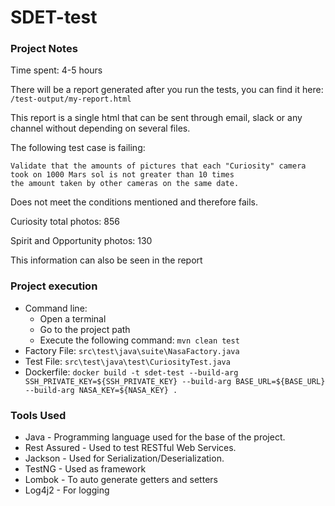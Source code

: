# SDET-test

### Project Notes
Time spent: 4-5 hours

There will be a report generated after you run the tests, you can find it here: `/test-output/my-report.html`

This report is a single html that can be sent through email, slack or any channel without depending on several files.

The following test case is failing:

```
Validate that the amounts of pictures that each "Curiosity" camera took on 1000 Mars sol is not greater than 10 times 
the amount taken by other cameras on the same date.
```

Does not meet the conditions mentioned and therefore fails.

Curiosity total photos: 856

Spirit and Opportunity photos: 130


This information can also be seen in the report

### Project execution

- Command line: 
  - Open a terminal 
  - Go to the project path
  - Execute the following command: `mvn clean test`
- Factory File: `src\test\java\suite\NasaFactory.java`
- Test File: `src\test\java\test\CuriosityTest.java`
- Dockerfile: `docker build -t sdet-test --build-arg SSH_PRIVATE_KEY=${SSH_PRIVATE_KEY} --build-arg BASE_URL=${BASE_URL} --build-arg NASA_KEY=${NASA_KEY} .`

### Tools Used

- Java - Programming language used for the base of the project.
- Rest Assured - Used to test RESTful Web Services.
- Jackson - Used for Serialization/Deserialization.
- TestNG - Used as framework
- Lombok - To auto generate getters and setters
- Log4j2 - For logging
